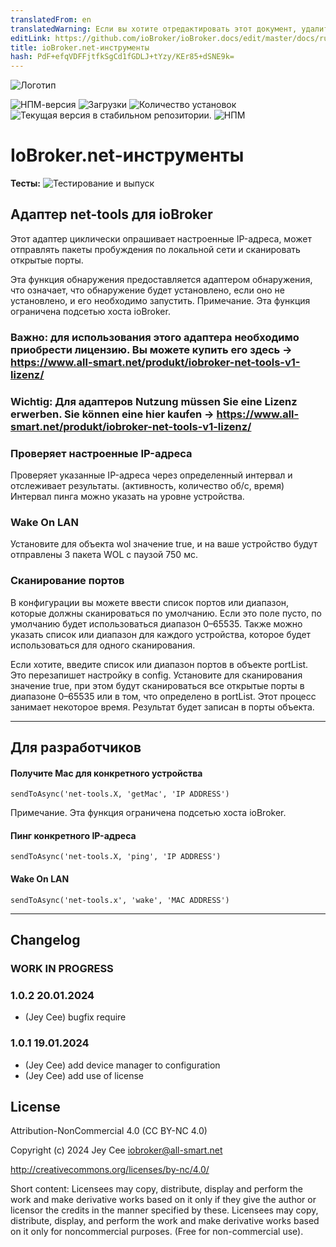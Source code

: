 ```yaml
---
translatedFrom: en
translatedWarning: Если вы хотите отредактировать этот документ, удалите поле «translationFrom», в противном случае этот документ будет снова автоматически переведен
editLink: https://github.com/ioBroker/ioBroker.docs/edit/master/docs/ru/adapterref/iobroker.net-tools/README.md
title: ioBroker.net-инструменты
hash: PdF+efqVDFFjtfkSgCd1fGDLJ+tYzy/KEr85+dSNE9k=
---
```

![Логотип](../../../en/adapterref/iobroker.net-tools/admin/net-tools.png)

![НПМ-версия](https://img.shields.io/npm/v/iobroker.net-tools.svg)
![Загрузки](https://img.shields.io/npm/dm/iobroker.net-tools.svg)
![Количество установок](https://iobroker.live/badges/net-tools-installed.svg)
![Текущая версия в стабильном репозитории.](https://iobroker.live/badges/net-tools-stable.svg)
![НПМ](https://nodei.co/npm/iobroker.net-tools.png?downloads=true)

# IoBroker.net-инструменты
**Тесты:** ![Тестирование и выпуск](https://github.com/jey-cee/ioBroker.net-tools/workflows/Test%20and%20Release/badge.svg)

## Адаптер net-tools для ioBroker
Этот адаптер циклически опрашивает настроенные IP-адреса, может отправлять пакеты пробуждения по локальной сети и сканировать открытые порты.

Эта функция обнаружения предоставляется адаптером обнаружения, что означает, что обнаружение будет установлено, если оно не установлено, и его необходимо запустить.
Примечание. Эта функция ограничена подсетью хоста ioBroker.

### Важно: для использования этого адаптера необходимо приобрести лицензию. Вы можете купить его здесь -> https://www.all-smart.net/produkt/iobroker-net-tools-v1-lizenz/
### Wichtig: Для адаптеров Nutzung müssen Sie eine Lizenz erwerben. Sie können eine hier kaufen -> https://www.all-smart.net/produkt/iobroker-net-tools-v1-lizenz/
### Проверяет настроенные IP-адреса
Проверяет указанные IP-адреса через определенный интервал и отслеживает результаты. (активность, количество об/с, время) Интервал пинга можно указать на уровне устройства.

### Wake On LAN
Установите для объекта wol значение true, и на ваше устройство будут отправлены 3 пакета WOL с паузой 750 мс.

### Сканирование портов
В конфигурации вы можете ввести список портов или диапазон, которые должны сканироваться по умолчанию. Если это поле пусто, по умолчанию будет использоваться диапазон 0–65535.
Также можно указать список или диапазон для каждого устройства, которое будет использоваться для одного сканирования.

Если хотите, введите список или диапазон портов в объекте portList. Это перезапишет настройку в config.
Установите для сканирования значение true, при этом будут сканироваться все открытые порты в диапазоне 0–65535 или в том, что определено в portList. Этот процесс занимает некоторое время.
Результат будет записан в порты объекта.

---

## Для разработчиков
#### Получите Mac для конкретного устройства
`sendToAsync('net-tools.X, 'getMac', 'IP ADDRESS')`

Примечание. Эта функция ограничена подсетью хоста ioBroker.

#### Пинг конкретного IP-адреса
`sendToAsync('net-tools.X, 'ping', 'IP ADDRESS')`

#### Wake On LAN
`sendToAsync('net-tools.x', 'wake', 'MAC ADDRESS')`

---

## Changelog
<!--
	Placeholder for the next version (at the beginning of the line):
	### **WORK IN PROGRESS**
-->

### **WORK IN PROGRESS**

### 1.0.2 20.01.2024
* (Jey Cee) bugfix require

### 1.0.1 19.01.2024
* (Jey Cee) add device manager to configuration
* (Jey Cee) add use of license

## License
Attribution-NonCommercial 4.0 (CC BY-NC 4.0)

Copyright (c) 2024 Jey Cee <iobroker@all-smart.net>

http://creativecommons.org/licenses/by-nc/4.0/

Short content:
Licensees may copy, distribute, display and perform the work and make derivative works based on it only if they give the author or licensor the credits in the manner specified by these.
Licensees may copy, distribute, display, and perform the work and make derivative works based on it only for noncommercial purposes.
(Free for non-commercial use).